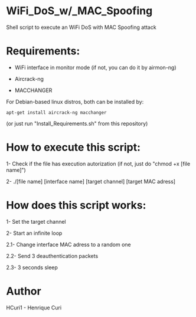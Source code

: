 # WiFi_DoS_w/_MAC_Spoofing
Shell script to execute an WiFi DoS with MAC Spoofing attack

# Requirements:

- WiFi interface in monitor mode (if not, you can do it by airmon-ng)

- Aircrack-ng
- MACCHANGER

For Debian-based linux distros, both can be installed by:
```
apt-get install aircrack-ng macchanger
```

(or just run "Install_Requirements.sh" from this repository)

# How to execute this script:

1- Check if the file has execution autorization (if not, just do "chmod +x [file name]")

2- ./[file name] [interface name] [target channel] [target MAC adress]

# How does this script works:

1- Set the target channel
   
2- Start an infinite loop

2.1- Change interface MAC adress to a random one

2.2- Send 3 deauthentication packets 

2.3- 3 seconds sleep

# Author

HCuri1 - Henrique Curi
